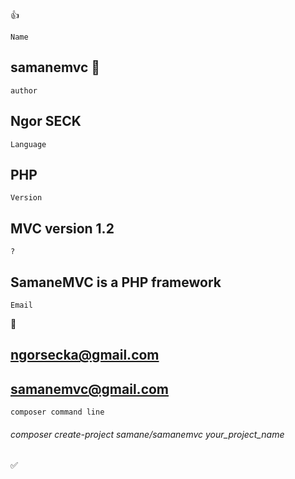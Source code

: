 :thumbsup:
```
Name
```
## samanemvc :snake:
```
author
```
## Ngor SECK
```
Language
```
## PHP 
```
Version
```
## MVC version 1.2
```
?
```
## SamaneMVC is a PHP framework
```
Email
```
:email:
## ngorsecka@gmail.com
## samanemvc@gmail.com
```
composer command line
```
###### composer create-project samane/samanemvc your_project_name
:white_check_mark:
